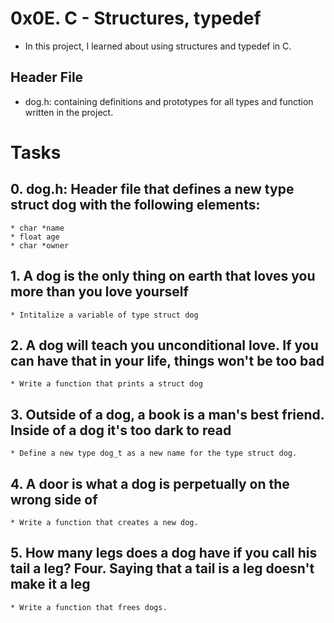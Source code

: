 # 0x0E. C - Structures, typedef

* In this project, I learned about using structures and typedef in C.

## Header File

* dog.h: containing definitions and prototypes for all types and function written in the project.


# Tasks

## 0. dog.h: Header file that defines a new type struct dog with the following elements:
	* char *name
	* float age
	* char *owner

## 1. A dog is the only thing on earth that loves you more than you love yourself
	* Intitalize a variable of type struct dog

## 2. A dog will teach you unconditional love. If you can have that in your life, things won't be too bad
	* Write a function that prints a struct dog
	
## 3. Outside of a dog, a book is a man's best friend. Inside of a dog it's too dark to read
 	* Define a new type dog_t as a new name for the type struct dog.

## 4. A door is what a dog is perpetually on the wrong side of
	* Write a function that creates a new dog.

## 5. How many legs does a dog have if you call his tail a leg? Four. Saying that a tail is a leg doesn't make it a leg
	* Write a function that frees dogs.
